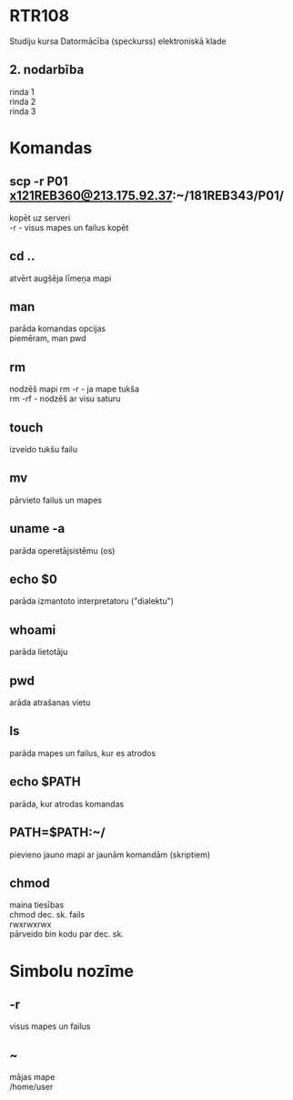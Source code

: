 # RTR108
Studiju kursa Datormācība (speckurss) elektroniskā klade
## 2. nodarbība
rinda 1  
rinda 2  
rinda 3  
  

# Komandas
## scp -r P01 x121REB360@213.175.92.37:~/181REB343/P01/
kopēt uz serveri  
-r   - visus mapes un failus kopēt

## cd ..
atvērt augšēja līmeņa mapi

## man
parāda komandas opcijas  
piemēram, man pwd

## rm
nodzēš mapi
rm -r  - ja mape tukša  
rm -rf  - nodzēš ar visu saturu

## touch
izveido tukšu failu

## mv
pārvieto failus un mapes

## uname -a
parāda operetājsistēmu (os)

## echo $0
parāda izmantoto interpretatoru ("dialektu")

## whoami
parāda lietotāju

## pwd
arāda atrašanas vietu

## ls
parāda mapes un failus, kur es atrodos

## echo $PATH
parāda, kur atrodas komandas

## PATH=$PATH:~/
pievieno jauno mapi ar jaunām komandām (skriptiem)

## chmod
maina tiesības  
chmod dec. sk. fails  
rwxrwxrwx  
pārveido bin kodu par dec. sk.
  

# Simbolu nozīme
## -r
visus mapes un failus

## ~
mājas mape  
/home/user
